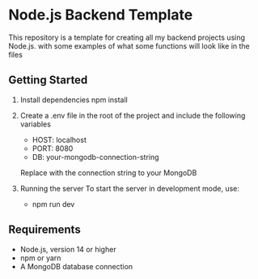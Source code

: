# Node.js Backend Template

This repository is a template for creating all my backend projects using Node.js. with some examples of what some functions will look like in the files

## Getting Started

1. Install dependencies
npm install
2. Create a .env file in the root of the project and include the following variables
   - HOST: localhost
   - PORT: 8080
   - DB: your-mongodb-connection-string

   Replace <your-mongodb-connection-string> with the connection string to your MongoDB

3. Running the server
   To start the server in development mode, use:
   - npm run dev
## Requirements

- Node.js, version 14 or higher
- npm or yarn
- A MongoDB database connection
   
 
